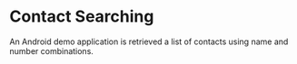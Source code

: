 # Contact Searching
An Android demo application is retrieved a list of contacts using name and number combinations.
